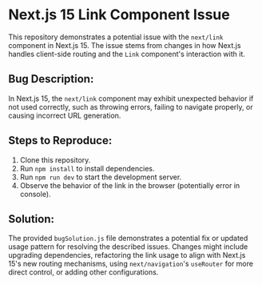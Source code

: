 # Next.js 15 Link Component Issue

This repository demonstrates a potential issue with the `next/link` component in Next.js 15.  The issue stems from changes in how Next.js handles client-side routing and the `Link` component's interaction with it. 

## Bug Description:

In Next.js 15, the `next/link` component may exhibit unexpected behavior if not used correctly, such as throwing errors, failing to navigate properly, or causing incorrect URL generation.

## Steps to Reproduce:

1. Clone this repository.
2. Run `npm install` to install dependencies.
3. Run `npm run dev` to start the development server.
4. Observe the behavior of the link in the browser (potentially error in console).

## Solution:

The provided `bugSolution.js` file demonstrates a potential fix or updated usage pattern for resolving the described issues.  Changes might include upgrading dependencies, refactoring the link usage to align with Next.js 15's new routing mechanisms, using `next/navigation`'s `useRouter` for more direct control, or adding other configurations.
